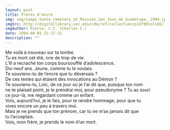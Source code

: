 ```yaml
---
layout: post
title: Frères d'encre
img: img/Campo_Santo_cemetery_at_Mission_San_Jose_de_Guadalupe,_1904.jpg
imgSrc: http://digitallibrary.usc.edu/cdm/ref/collection/p15799coll65/id/16477
imgAuthor: Pierce, C.C. (Charles C.)
date: 1994-08-01 22-17-31
description: ""
---
```

Me voilà à nouveau sur ta tombe.<br>
Tu es mort cet été, ivre de trop de vie.<br>
L’Ill a recraché ton corps boursoufflé d’adolescence.<br>
Dix-neuf ans. Jeune, comme tu le voulais.<br>
Te souviens-tu de l’encre que tu déversais ?<br>
De ces textes qui étaient des invocations au Démon ?<br>
Te souviens-tu, Loïc, de ce jour où je t’ai dit que, puisque ton nom<br>
ne te plaisait point, je le prendrai moi, pour pseudonyme ? Tu as souri<br>
ce jour-là, me regardant comme un enfant.<br>
Vois, aujourd’hui, je le fais, pour te rendre hommage, pour que tu<br>
vives encore un peu à travers moi.<br>
Mais je ne prends que ton prénom, car tu ne m’as jamais dit que<br>
tu l’acceptais.<br>
Vois, mon frère, je prends le nom d’un mort.
